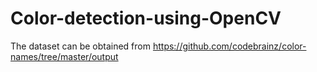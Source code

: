 # Color-detection-using-OpenCV
The dataset can be obtained from https://github.com/codebrainz/color-names/tree/master/output
